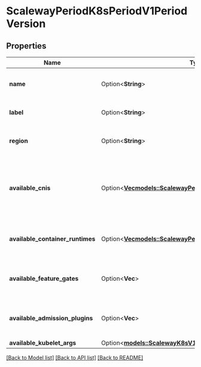 # ScalewayPeriodK8sPeriodV1PeriodVersion

## Properties

Name | Type | Description | Notes
------------ | ------------- | ------------- | -------------
**name** | Option<**String**> | Name of the Kubernetes version. | [optional]
**label** | Option<**String**> | Label of the Kubernetes version. | [optional]
**region** | Option<**String**> | Region in which this version is available. | [optional]
**available_cnis** | Option<[**Vec<models::ScalewayPeriodK8sPeriodV1PeriodCni>**](scaleway.k8s.v1.CNI.md)> | Supported Container Network Interface (CNI) plugins for this version. | [optional]
**available_container_runtimes** | Option<[**Vec<models::ScalewayPeriodK8sPeriodV1PeriodRuntime>**](scaleway.k8s.v1.Runtime.md)> | Supported container runtimes for this version. | [optional]
**available_feature_gates** | Option<**Vec<String>**> | Supported feature gates for this version. | [optional]
**available_admission_plugins** | Option<**Vec<String>**> | Supported admission plugins for this version. | [optional]
**available_kubelet_args** | Option<[**models::ScalewayK8sV1VersionAvailableKubeletArgs**](scaleway_k8s_v1_Version_available_kubelet_args.md)> |  | [optional]

[[Back to Model list]](../README.md#documentation-for-models) [[Back to API list]](../README.md#documentation-for-api-endpoints) [[Back to README]](../README.md)



